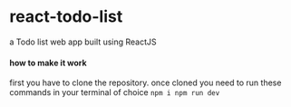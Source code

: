 # react-todo-list
a Todo list web app built using ReactJS
#### how to make it work 
first you have to clone the repository.
once cloned you need to run these commands in your terminal of choice 
`npm i
npm run dev `
